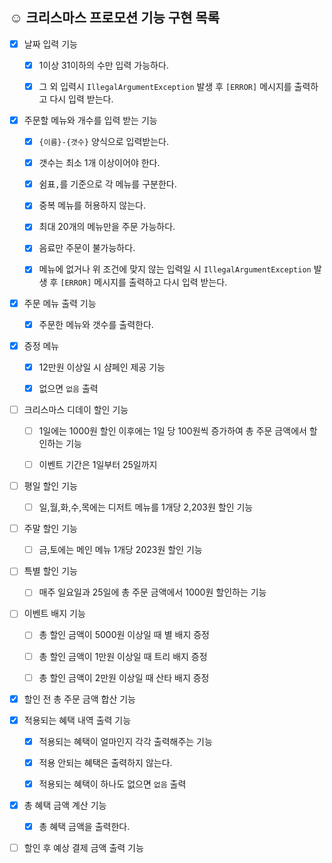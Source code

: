 


## ☺️ 크리스마스 프로모션 기능 구현 목록

- [x] 날짜 입력 기능
  - [x] 1이상 31이하의 수만 입력 가능하다.
  - [x] 그 외 입력시 `IllegalArgumentException` 발생 후 `[ERROR]` 메시지를 출력하고 다시 입력 받는다.
 

- [x] 주문할 메뉴와 개수를 입력 받는 기능
  - [x] `{이름}-{갯수}` 양식으로 입력받는다.
  - [x] 갯수는 최소 1개 이상이어야 한다.
  - [x] 쉼표`,`를 기준으로 각 메뉴를 구분한다.
  - [x] 중복 메뉴를 허용하지 않는다.
  - [x] 최대 20개의 메뉴만을 주문 가능하다.
  - [x] 음료만 주문이 불가능하다.
  - [x] 메뉴에 없거나 위 조건에 맞지 않는 입력일 시 `IllegalArgumentException` 발생 후 `[ERROR]` 메시지를 출력하고 다시 입력 받는다.


- [x] 주문 메뉴 출력 기능
  - [x] 주문한 메뉴와 갯수를 출력한다.


- [x] 증정 메뉴
  - [x] 12만원 이상일 시 샴페인 제공 기능
  - [x] 없으면 `없음` 출력


- [ ] 크리스마스 디데이 할인 기능
  - [ ] 1일에는 1000원 할인 이후에는 1일 당 100원씩 증가하여 총 주문 금액에서 할인하는 기능
  - [ ] 이벤트 기간은 1일부터 25일까지


- [ ] 평일 할인 기능
  - [ ] 일,월,화,수,목에는 디저트 메뉴를 1개당 2,203원 할인 기능


- [ ] 주말 할인 기능
  - [ ] 금,토에는 메인 메뉴 1개당 2023원 할인 기능

- [ ] 특별 할인 기능
  - [ ] 매주 일요일과 25일에 총 주문 금액에서 1000원 할인하는 기능

- [ ] 이벤트 배지 기능
  - [ ] 총 할인 금액이 5000원 이상일 때 별 배지 증정
  - [ ] 총 할인 금액이 1만원 이상일 때 트리 배지 증정
  - [ ] 총 할인 금액이 2만원 이상일 때 산타 배지 증정


- [x] 할인 전 총 주문 금액 합산 기능


- [x] 적용되는 혜택 내역 출력 기능
  -  [x] 적용되는 혜택이 얼마인지 각각 출력해주는 기능
  -  [x] 적용 안되는 혜택은 출력하지 않는다.
  -  [x] 적용되는 혜택이 하나도 없으면 `없음` 출력


- [x] 총 혜택 금액 계산 기능
  - [x] 총 혜택 금액을 출력한다.


- [ ] 할인 후 예상 결제 금액 출력 기능

